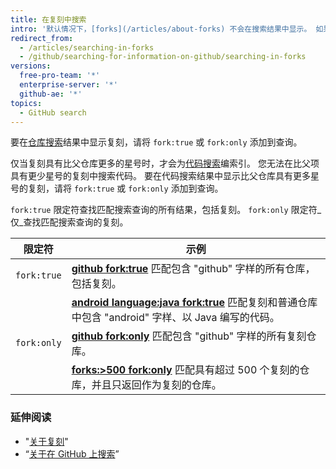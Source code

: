 ```yaml
---
title: 在复刻中搜索
intro: '默认情况下，[forks](/articles/about-forks) 不会在搜索结果中显示。 如果复刻满足特定条件，您可以选择在仓库搜索以及在代码搜索中包括它们。'
redirect_from:
  - /articles/searching-in-forks
  - /github/searching-for-information-on-github/searching-in-forks
versions:
  free-pro-team: '*'
  enterprise-server: '*'
  github-ae: '*'
topics:
  - GitHub search
---
```

要在[仓库搜索](/articles/searching-for-repositories)结果中显示复刻，请将 `fork:true` 或 `fork:only` 添加到查询。

仅当复刻具有比父仓库更多的星号时，才会为[代码搜索](/articles/searching-code)编索引。 您无法在比父项具有更少星号的复刻中搜索代码。 要在代码搜索结果中显示比父仓库具有更多星号的复刻，请将 `fork:true` 或 `fork:only` 添加到查询。

`fork:true` 限定符查找匹配搜索查询的所有结果，包括复刻。 `fork:only` 限定符_仅_查找匹配搜索查询的复刻。

| 限定符         | 示例                                                                                                                                                       |
| ----------- | -------------------------------------------------------------------------------------------------------------------------------------------------------- |
| `fork:true` | [**github fork:true**](https://github.com/search?q=github+fork%3Atrue&type=Repositories) 匹配包含 "github" 字样的所有仓库，包括复刻。                                     |
|             | [**android language:java fork:true**](https://github.com/search?q=android+language%3Ajava+fork%3Atrue&type=Code) 匹配复刻和普通仓库中包含 "android" 字样、以 Java 编写的代码。 |
| `fork:only` | [**github fork:only**](https://github.com/search?q=github+fork%3Aonly&type=Repositories) 匹配包含 "github" 字样的所有复刻仓库。                                        |
|             | [**forks:>500 fork:only**](https://github.com/search?q=forks%3A%3E500+fork%3Aonly&type=Repositories) 匹配具有超过 500 个复刻的仓库，并且只返回作为复刻的仓库。                     |

### 延伸阅读

- "[关于复刻](/articles/about-forks)"
- “[关于在 GitHub 上搜索](/articles/about-searching-on-github)”
